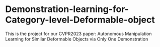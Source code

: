# Demonstration-learning-for-Category-level-Deformable-object
This is the project for our CVPR2023 paper: Autonomous Manipulation Learning for Similar Deformable Objects via Only One Demonstration
